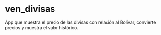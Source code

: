# ven_divisas
App que muestra el precio de las divisas con relación al Bolívar, convierte precios y muestra el valor histórico.
